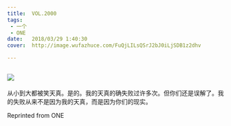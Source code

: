 ```yaml
---
title:	VOL.2000
tags:
 - 一个
 - ONE
date:	2018/03/29 1:40:30
cover:	http://image.wufazhuce.com/FuQjLILsQSrJ2bJ0iLjSDB1z2dhv

---
```

![](http://image.wufazhuce.com/FuQjLILsQSrJ2bJ0iLjSDB1z2dhv)
---

从小到大都被笑天真。是的。我的天真的确失败过许多次。但你们还是误解了。我的失败从来不是因为我的天真，而是因为你们的现实。
 
Reprinted from ONE

